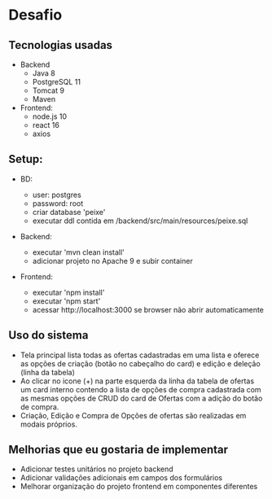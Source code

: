 # Desafio 
## Tecnologias usadas
* Backend
  * Java 8
  * PostgreSQL 11
  * Tomcat 9
  * Maven
* Frontend:
  * node.js 10
  * react 16
  * axios

## Setup:
* BD:
  * user: postgres
  * password: root 
  * criar database 'peixe'
  * executar ddl contida em /backend/src/main/resources/peixe.sql

* Backend:
  * executar 'mvn clean install'
  * adicionar projeto no Apache 9 e subir container

* Frontend:
  * executar 'npm install'
  * executar 'npm start'
  * acessar http://localhost:3000 se browser não abrir automaticamente

## Uso do sistema
* Tela principal lista todas as ofertas cadastradas em uma lista e oferece as opções de criação (botão no cabeçalho do card) e edição e deleção (linha da tabela)
* Ao clicar no icone (+) na parte esquerda da linha da tabela de ofertas um card interno contendo a lista de opções de compra cadastrada com as mesmas opções de CRUD do card de Ofertas com a adição do botão de compra.
* Criação, Edição e Compra de Opções de ofertas são realizadas em modais próprios.

## Melhorias que eu gostaria de implementar
* Adicionar testes unitários no projeto backend
* Adicionar validações adicionais em campos dos formulários
* Melhorar organização do projeto frontend em componentes diferentes
